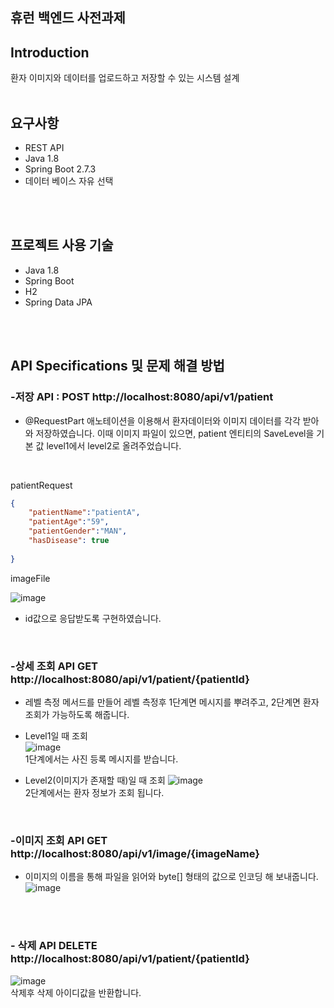 ## 휴런 **백엔드 사전과제**

## Introduction

환자 이미지와 데이터를 업로드하고 저장할 수 있는 시스템 설계
</br>
</br>


## 요구사항

- REST API
- Java 1.8
- Spring Boot 2.7.3
- 데이터 베이스 자유 선택
</br>
</br>


## 프로젝트 사용 기술
- Java 1.8
- Spring Boot
- H2
- Spring Data JPA
</br>
</br>


## **API Specifications 및 문제 해결 방법**

### -저장 API : POST http://localhost:8080/api/v1/patient
 - @RequestPart 애노테이션을 이용해서 환자데이터와 이미지 데이터를 각각 받아와 저장하였습니다. 이때 이미지 파일이 있으면, patient 엔티티의 SaveLevel을 기본 값 level1에서 level2로 올려주었습니다.
</br>

patientRequest
```json
{
    "patientName":"patientA",
    "patientAge":"59",
    "patientGender":"MAN",
    "hasDisease": true
		
}
```
imageFile



![image](https://user-images.githubusercontent.com/69364279/185926929-bf1748a0-2baf-4241-87d9-664a9f511db6.png)
  - id값으로 응답받도록 구현하였습니다.

</br>

### -상세 조회 API GET http://localhost:8080/api/v1/patient/{patientId}
- 레벨 측정 메서드를 만들어 레벨 측정후 1단계면 메시지를 뿌려주고, 2단계면 환자 조회가 가능하도록 해줍니다.

- Level1일 때 조회  
![image](https://user-images.githubusercontent.com/69364279/186096793-4fa3d75e-bb42-47ad-9bf4-4d3a1ff9945e.png)
  </br>
  1단계에서는 사진 등록 메시지를 받습니다. 

- Level2(이미지가 존재할 때)일 때 조회
![image](https://user-images.githubusercontent.com/69364279/186044445-8fd5d844-0d61-4d37-8cf3-be9e6f1cf05c.png)
  </br>
  2단계에서는 환자 정보가 조회 됩니다. 
  
</br>

### -이미지 조회 API GET http://localhost:8080/api/v1/image/{imageName}
- 이미지의 이름을 통해 파일을 읽어와 byte[] 형태의 값으로 인코딩 해 보내줍니다. 
![image](https://user-images.githubusercontent.com/69364279/186042971-3f9b54b8-5bd6-47dd-9135-3c15e57feb4a.png)
</br>


</br>

### - 삭제 API DELETE http://localhost:8080/api/v1/patient/{patientId}
![image](https://user-images.githubusercontent.com/69364279/186047520-7c00c783-9080-4476-a167-51455dee7206.png)
</br>
삭제후 삭제 아이디값을 반환합니다. 

</br>
</br>







